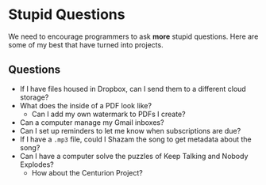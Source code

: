 # Stupid Questions
We need to encourage programmers to ask **more** stupid questions. Here are some of my best that have turned into projects.

## Questions
- If I have files housed in Dropbox, can I send them to a different cloud storage?
- What does the inside of a PDF look like?
  - Can I add my own watermark to PDFs I create?
- Can a computer manage my Gmail inboxes?
- Can I set up reminders to let me know when subscriptions are due?
- If I have a `.mp3` file, could I Shazam the song to get metadata about the song?
- Can I have a computer solve the puzzles of Keep Talking and Nobody Explodes?
  - How about the Centurion Project?
